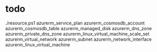 # todo

./resource.ps1 azurerm_service_plan
azurerm_cosmosdb_account
azurerm_cosmosdb_table
azurerm_managed_disk
azurerm_dns_zone
azurerm_private_dns_zone
azurerm_linux_virtual_machine_scale_set
azurerm_virtual_network
azurerm_subnet
azurerm_network_interface
azurerm_linux_virtual_machine

